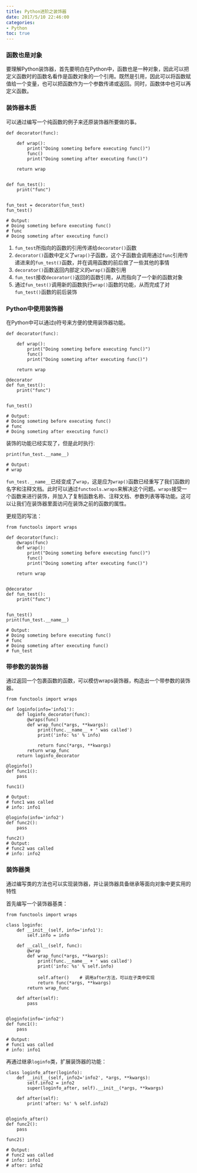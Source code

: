 ```yaml
---
title: Python进阶之装饰器
date: 2017/5/10 22:46:00
categories:
- Python
toc: true
---
```


### 函数也是对象
要理解Python装饰器，首先要明白在Python中，函数也是一种对象，因此可以把定义函数时的函数名看作是函数对象的一个引用。既然是引用，因此可以将函数赋值给一个变量，也可以把函数作为一个参数传递或返回。同时，函数体中也可以再定义函数。

### 装饰器本质
可以通过编写一个纯函数的例子来还原装饰器所要做的事。
```
def decorator(func):
    
    def wrap():
        print("Doing someting before executing func()")
        func()
        print("Doing someting after executing func()")

    return wrap


def fun_test():
    print("func")


fun_test = decorator(fun_test)
fun_test()

# Output:
# Doing someting before executing func()
# func
# Doing someting after executing func()
```

1. `fun_test`所指向的函数的引用传递给`decorator()`函数
2. `decorator()`函数中定义了`wrap()`子函数，这个子函数会调用通过`func`引用传递进来的`fun_test()`函数，并在调用函数的前后做了一些其他的事情
3. `decorator()`函数返回内部定义的`wrap()`函数引用
4. `fun_test`接收`decorator()`返回的函数引用，从而指向了一个新的函数对象
5. 通过`fun_test()`调用新的函数执行`wrap()`函数的功能，从而完成了对`fun_test()`函数的前后装饰

### Python中使用装饰器
在Python中可以通过`@`符号来方便的使用装饰器功能。
```
def decorator(func):
    
    def wrap():
        print("Doing someting before executing func()")
        func()
        print("Doing someting after executing func()")

    return wrap

@decorator
def fun_test():
    print("func")


fun_test()

# Output:
# Doing someting before executing func()
# func
# Doing someting after executing func()
```

装饰的功能已经实现了，但是此时执行:
```
print(fun_test.__name__)

# Output:
# wrap
```
`fun_test.__name__`已经变成了`wrap`，这是应为`wrap()`函数已经重写了我们函数的名字和注释文档。此时可以通过`functools.wraps`来解决这个问题。`wraps`接受一个函数来进行装饰，并加入了复制函数名称、注释文档、参数列表等等功能。这可以让我们在装饰器里面访问在装饰之前的函数的属性。

更规范的写法：
```
from functools import wraps

def decorator(func):
    @wraps(func)
    def wrap():
        print("Doing someting before executing func()")
        func()
        print("Doing someting after executing func()")

    return wrap


@decorator
def fun_test():
    print("func")


fun_test()
print(fun_test.__name__)

# Output:
# Doing someting before executing func()
# func
# Doing someting after executing func()
# fun_test
```

### 带参数的装饰器
通过返回一个包裹函数的函数，可以模仿wraps装饰器，构造出一个带参数的装饰器。

```
from functools import wraps

def loginfo(info='info1'):
    def loginfo_decorator(func):
        @wraps(func)
        def wrap_func(*args, **kwargs):
            print(func.__name__ + ' was called')
            print('info: %s' % info)
            
            return func(*args, **kwargs)
        return wrap_func
    return loginfo_decorator
    
@loginfo()
def func1():
    pass
    
func1()

# Output:
# func1 was called
# info: info1

@loginfo(info='info2')
def func2():
    pass

func2()
# Output:
# func2 was called
# info: info2
```

### 装饰器类
通过编写类的方法也可以实现装饰器，并让装饰器具备继承等面向对象中更实用的特性

首先编写一个装饰器基类：
```
from functools import wraps

class loginfo:
    def __init__(self, info='info1'):
        self.info = info
        
    def __call__(self, func):
        @wrap
        def wrap_func(*args, **kwargs):
            print(func.__name__ + ' was called')
            print('info: %s' % self.info)
            
            self.after()    # 调用after方法，可以在子类中实现
            return func(*args, **kwargs)
        return wrap_func

    def after(self):
        pass


@loginfo(info='info2')
def func1():
    pass
    
# Output:
# func1 was called
# info: info1
```

再通过继承`loginfo`类，扩展装饰器的功能：
```
class loginfo_after(loginfo):
    def __init__(self, info2='info2', *args, **kwargs):
        self.info2 = info2
        super(loginfo_after, self).__init__(*args, **kwargs)

    def after(self):
        print('after: %s' % self.info2)


@loginfo_after()
def func2():
    pass

func2()
    
# Output:
# func2 was called
# info: info1
# after: info2
```
